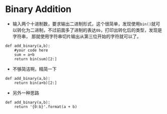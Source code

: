 # Binary Addition
- 输入两个十进制数，要求输出二进制形式，这个很简单，发现使用`bin()`就可以转化为二进制，不过前面多了进制的表达`0b`，打印出转化后的类型，发现是字符串，
那就使用字符串切片输出从第三位开始的字符就可以了。
```
def add_binary(a,b):
    #your code here
    sum = a+b
    return bin(sum)[2:]
```
- 不够简洁啊，精简一下
```
def add_binary(a,b):
    return bin(a+b)[2:]
```
- 另外一种思路
```
def add_binary(a,b):
    return '{0:b}'.format(a + b)
```
